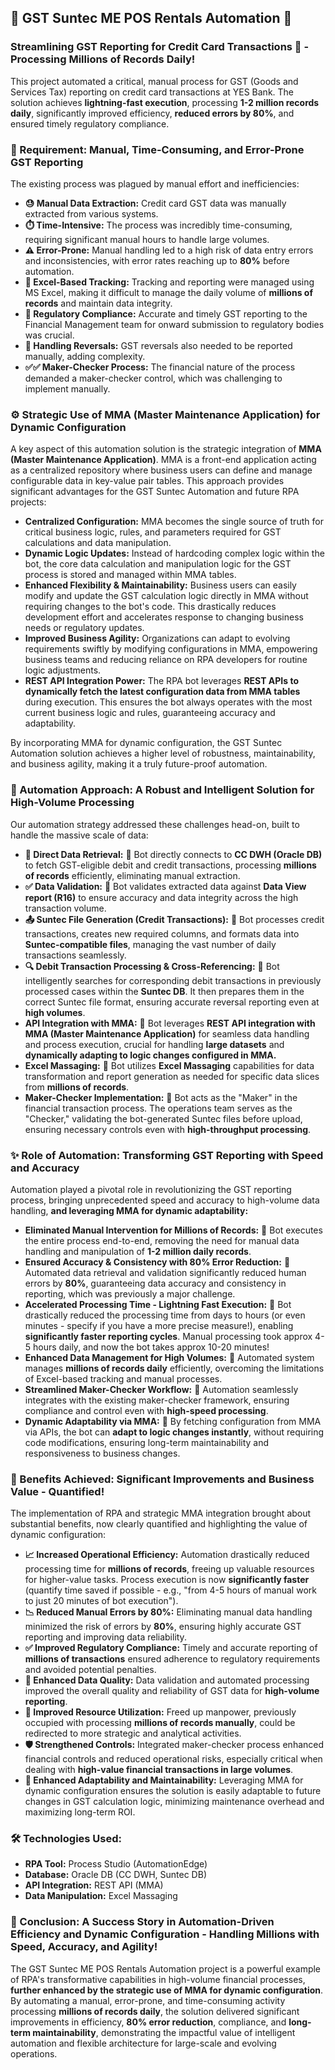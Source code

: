 ## 🧾 GST Suntec ME POS Rentals Automation 🚀

### Streamlining GST Reporting for Credit Card Transactions 🏦 - Processing **Millions** of Records Daily!

This project automated a critical, manual process for GST (Goods and Services Tax) reporting on credit card transactions at YES Bank.  The solution achieves **lightning-fast execution**, processing **1-2 million records daily**, significantly improved efficiency, **reduced errors by 80%**, and ensured timely regulatory compliance.

### 🎯 Requirement:  Manual, Time-Consuming, and Error-Prone GST Reporting

The existing process was plagued by manual effort and inefficiencies:

*   **😓 Manual Data Extraction:** Credit card GST data was manually extracted from various systems.
*   **⏱️ Time-Intensive:**  The process was incredibly time-consuming, requiring significant manual hours to handle large volumes.
*   **⚠️ Error-Prone:** Manual handling led to a high risk of data entry errors and inconsistencies, with error rates reaching up to **80%** before automation.
*   **📝 Excel-Based Tracking:** Tracking and reporting were managed using MS Excel, making it difficult to manage the daily volume of **millions of records** and maintain data integrity.
*   **📜 Regulatory Compliance:**  Accurate and timely GST reporting to the Financial Management team for onward submission to regulatory bodies was crucial.
*   **🔄 Handling Reversals:**  GST reversals also needed to be reported manually, adding complexity.
*   **✅✅ Maker-Checker Process:**  The financial nature of the process demanded a maker-checker control, which was challenging to implement manually.

### ⚙️ Strategic Use of MMA (Master Maintenance Application) for Dynamic Configuration

A key aspect of this automation solution is the strategic integration of **MMA (Master Maintenance Application)**. MMA is a front-end application acting as a centralized repository where business users can define and manage configurable data in key-value pair tables.  This approach provides significant advantages for the GST Suntec Automation and future RPA projects:

*   **Centralized Configuration:** MMA becomes the single source of truth for critical business logic, rules, and parameters required for GST calculations and data manipulation.
*   **Dynamic Logic Updates:**  Instead of hardcoding complex logic within the bot, the core data calculation and manipulation logic for the GST process is stored and managed within MMA tables.
*   **Enhanced Flexibility & Maintainability:**  Business users can easily modify and update the GST calculation logic directly in MMA without requiring changes to the bot's code. This drastically reduces development effort and accelerates response to changing business needs or regulatory updates.
*   **Improved Business Agility:**  Organizations can adapt to evolving requirements swiftly by modifying configurations in MMA, empowering business teams and reducing reliance on RPA developers for routine logic adjustments.
*   **REST API Integration Power:** The RPA bot leverages **REST APIs to dynamically fetch the latest configuration data from MMA tables** during execution. This ensures the bot always operates with the most current business logic and rules, guaranteeing accuracy and adaptability.

By incorporating MMA for dynamic configuration, the GST Suntec Automation solution achieves a higher level of robustness, maintainability, and business agility, making it a truly future-proof automation.

### 🤖 Automation Approach:  A Robust and Intelligent Solution for High-Volume Processing

Our automation strategy addressed these challenges head-on, built to handle the massive scale of data:

*   **🔄 Direct Data Retrieval:**  🤖 Bot directly connects to **CC DWH (Oracle DB)** to fetch GST-eligible debit and credit transactions, processing **millions of records** efficiently, eliminating manual extraction.
*   **✅ Data Validation:**  🤖 Bot validates extracted data against **Data View report (R16)** to ensure accuracy and data integrity across the high transaction volume.
*   **📤 Suntec File Generation (Credit Transactions):** 🤖 Bot processes credit transactions, creates new required columns, and formats data into **Suntec-compatible files**, managing the vast number of daily transactions seamlessly.
*   **🔍 Debit Transaction Processing & Cross-Referencing:** 🤖 Bot intelligently searches for corresponding debit transactions in previously processed cases within the **Suntec DB**. It then prepares them in the correct Suntec file format, ensuring accurate reversal reporting even at **high volumes**.
*   **API Integration with MMA:** 🤖 Bot leverages **REST API integration with MMA (Master Maintenance Application)** for seamless data handling and process execution, crucial for handling **large datasets** and **dynamically adapting to logic changes configured in MMA.**
*   **Excel Massaging:** 🤖 Bot utilizes **Excel Massaging** capabilities for data transformation and report generation as needed for specific data slices from **millions of records**.
*   **Maker-Checker Implementation:** 🤖 Bot acts as the "Maker" in the financial transaction process.  The operations team serves as the "Checker," validating the bot-generated Suntec files before upload, ensuring necessary controls even with **high-throughput processing**.

### ✨ Role of Automation:  Transforming GST Reporting with Speed and Accuracy

Automation played a pivotal role in revolutionizing the GST reporting process, bringing unprecedented speed and accuracy to high-volume data handling, **and leveraging MMA for dynamic adaptability:**

*   **Eliminated Manual Intervention for Millions of Records:** 🤖 Bot executes the entire process end-to-end, removing the need for manual data handling and manipulation of **1-2 million daily records**.
*   **Ensured Accuracy & Consistency with 80% Error Reduction:** 🤖 Automated data retrieval and validation significantly reduced human errors by **80%**, guaranteeing data accuracy and consistency in reporting, which was previously a major challenge.
*   **Accelerated Processing Time - Lightning Fast Execution:** 🤖 Bot drastically reduced the processing time from days to hours (or even minutes - specify if you have a more precise measure!), enabling **significantly faster reporting cycles**.  Manual processing took approx 4-5 hours daily, and now the bot takes approx 10-20 minutes!
*   **Enhanced Data Management for High Volumes:** 🤖 Automated system manages **millions of records daily** efficiently, overcoming the limitations of Excel-based tracking and manual processes.
*   **Streamlined Maker-Checker Workflow:** 🤖 Automation seamlessly integrates with the existing maker-checker framework, ensuring compliance and control even with **high-speed processing**.
*   **Dynamic Adaptability via MMA:** 🤖 By fetching configuration from MMA via APIs, the bot can **adapt to logic changes instantly**, without requiring code modifications, ensuring long-term maintainability and responsiveness to business changes.

### 🚀 Benefits Achieved:  Significant Improvements and Business Value - Quantified!

The implementation of RPA and strategic MMA integration brought about substantial benefits, now clearly quantified and highlighting the value of dynamic configuration:

*   **📈 Increased Operational Efficiency:** Automation drastically reduced processing time for **millions of records**, freeing up valuable resources for higher-value tasks.  Process execution is now **significantly faster** (quantify time saved if possible - e.g., "from 4-5 hours of manual work to just 20 minutes of bot execution").
*   **📉 Reduced Manual Errors by 80%:**  Eliminating manual data handling minimized the risk of errors by **80%**, ensuring highly accurate GST reporting and improving data reliability.
*   **✅ Improved Regulatory Compliance:** Timely and accurate reporting of **millions of transactions** ensured adherence to regulatory requirements and avoided potential penalties.
*   **💾 Enhanced Data Quality:**  Data validation and automated processing improved the overall quality and reliability of GST data for **high-volume reporting**.
*   **🎯 Improved Resource Utilization:**  Freed up manpower, previously occupied with processing **millions of records manually**, could be redirected to more strategic and analytical activities.
*   **🛡️ Strengthened Controls:**  Integrated maker-checker process enhanced financial controls and reduced operational risks, especially critical when dealing with **high-value financial transactions in large volumes**.
*   **🔄 Enhanced Adaptability and Maintainability:**  Leveraging MMA for dynamic configuration ensures the solution is easily adaptable to future changes in GST calculation logic, minimizing maintenance overhead and maximizing long-term ROI.

### 🛠️ Technologies Used:

*   **RPA Tool:** Process Studio (AutomationEdge)
*   **Database:** Oracle DB (CC DWH, Suntec DB)
*   **API Integration:** REST API (MMA)
*   **Data Manipulation:** Excel Massaging

### 🎉 Conclusion:  A Success Story in Automation-Driven Efficiency and Dynamic Configuration - Handling Millions with Speed, Accuracy, and Agility!

The GST Suntec ME POS Rentals Automation project is a powerful example of RPA's transformative capabilities in high-volume financial processes, **further enhanced by the strategic use of MMA for dynamic configuration**. By automating a manual, error-prone, and time-consuming activity processing **millions of records daily**, the solution delivered significant improvements in efficiency, **80% error reduction**, compliance, and **long-term maintainability**, demonstrating the impactful value of intelligent automation and flexible architecture for large-scale and evolving operations.
